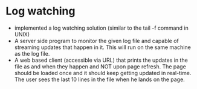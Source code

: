 # Log watching
* implemented a log watching solution (similar to the tail -f command in UNIX)
* A server side program to monitor the given log file and capable of streaming updates that happen in it. This will run on the same machine as the log file.
* A web based client (accessible via URL) that prints the updates in the file as and when they happen and NOT upon page refresh. The page should be loaded once and it should keep getting updated in real-time. The user sees the last 10 lines in the file when he lands on the page.